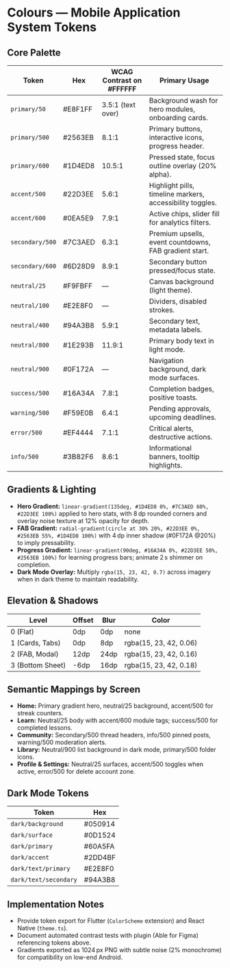 # Colours — Mobile Application System Tokens

## Core Palette
| Token | Hex | WCAG Contrast on #FFFFFF | Primary Usage |
| --- | --- | --- | --- |
| `primary/50` | #E8F1FF | 3.5:1 (text over) | Background wash for hero modules, onboarding cards.
| `primary/500` | #2563EB | 8.1:1 | Primary buttons, interactive icons, progress header.
| `primary/600` | #1D4ED8 | 10.5:1 | Pressed state, focus outline overlay (20% alpha).
| `accent/500` | #22D3EE | 5.6:1 | Highlight pills, timeline markers, accessibility toggles.
| `accent/600` | #0EA5E9 | 7.9:1 | Active chips, slider fill for analytics filters.
| `secondary/500` | #7C3AED | 6.3:1 | Premium upsells, event countdowns, FAB gradient start.
| `secondary/600` | #6D28D9 | 8.9:1 | Secondary button pressed/focus state.
| `neutral/25` | #F9FBFF | — | Canvas background (light theme).
| `neutral/100` | #E2E8F0 | — | Dividers, disabled strokes.
| `neutral/400` | #94A3B8 | 5.9:1 | Secondary text, metadata labels.
| `neutral/800` | #1E293B | 11.9:1 | Primary body text in light mode.
| `neutral/900` | #0F172A | — | Navigation background, dark mode surfaces.
| `success/500` | #16A34A | 7.8:1 | Completion badges, positive toasts.
| `warning/500` | #F59E0B | 6.4:1 | Pending approvals, upcoming deadlines.
| `error/500` | #EF4444 | 7.1:1 | Critical alerts, destructive actions.
| `info/500` | #3B82F6 | 8.6:1 | Informational banners, tooltip highlights.

## Gradients & Lighting
- **Hero Gradient:** `linear-gradient(135deg, #1D4ED8 0%, #7C3AED 60%, #22D3EE 100%)` applied to hero stats, with 8 dp rounded corners and overlay noise texture at 12% opacity for depth.
- **FAB Gradient:** `radial-gradient(circle at 30% 20%, #22D3EE 0%, #2563EB 55%, #1D4ED8 100%)` with 4 dp inner shadow (#0F172A @20%) to imply pressability.
- **Progress Gradient:** `linear-gradient(90deg, #16A34A 0%, #22D3EE 50%, #2563EB 100%)` for learning progress bars; animate 2 s shimmer on completion.
- **Dark Mode Overlay:** Multiply `rgba(15, 23, 42, 0.7)` across imagery when in dark theme to maintain readability.

## Elevation & Shadows
| Level | Offset | Blur | Color |
| --- | --- | --- | --- |
| 0 (Flat) | 0dp | 0dp | none |
| 1 (Cards, Tabs) | 0dp | 8dp | rgba(15, 23, 42, 0.06) |
| 2 (FAB, Modal) | 12dp | 24dp | rgba(15, 23, 42, 0.16) |
| 3 (Bottom Sheet) | -6dp | 16dp | rgba(15, 23, 42, 0.18) |

## Semantic Mappings by Screen
- **Home:** Primary gradient hero, neutral/25 background, accent/500 for streak counters.
- **Learn:** Neutral/25 body with accent/600 module tags; success/500 for completed lessons.
- **Community:** Secondary/500 thread headers, info/500 pinned posts, warning/500 moderation alerts.
- **Library:** Neutral/900 list background in dark mode, primary/500 folder icons.
- **Profile & Settings:** Neutral/25 surfaces, accent/500 toggles when active, error/500 for delete account zone.

## Dark Mode Tokens
| Token | Hex |
| --- | --- |
| `dark/background` | #050914 |
| `dark/surface` | #0D1524 |
| `dark/primary` | #60A5FA |
| `dark/accent` | #2DD4BF |
| `dark/text/primary` | #E2E8F0 |
| `dark/text/secondary` | #94A3B8 |

## Implementation Notes
- Provide token export for Flutter (`ColorScheme` extension) and React Native (`theme.ts`).
- Document automated contrast tests with plugin (Able for Figma) referencing tokens above.
- Gradients exported as 1024 px PNG with subtle noise (2% monochrome) for compatibility on low-end Android.
